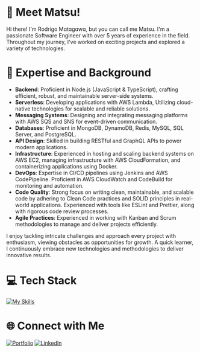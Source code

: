 # 👋 Meet Matsu!
Hi there! I'm Rodrigo Mɑtɑgɑwɑ, but you can call me Matsu. I'm a passionate Software Engineer with over 5 years of experience in the field. Throughout my journey, I've worked on exciting projects and explored a variety of technologies.
  
# 🚀 Expertise and Background
- **Backend**: Proficient in Node.js (JavaScript & TypeScript), crafting efficient, robust, and maintainable server-side systems.
- **Serverless**: Developing applications with AWS Lambda, Utilizing cloud-native technologies for scalable and reliable solutions.
- **Messaging Systems**: Designing and integrating messaging platforms with AWS SQS and SNS for event-driven communication.
- **Databases**: Proficient in MongoDB, DynamoDB, Redis, MySQL, SQL Server, and PostgreSQL.
-  **API Design**: Skilled in building RESTful and GraphQL APIs to power modern applications.
- **Infrastructure**: Experienced in hosting and scaling backend systems on AWS EC2, managing infrastructure with AWS CloudFormation, and containerizing applications using Docker.
-  **DevOps**: Expertise in CI/CD pipelines using Jenkins and AWS CodePipeline. Proficient in AWS CloudWatch and CodeBuild for monitoring and automation.
- **Code Quality**: Strong focus on writing clean, maintainable, and scalable code by adhering to Clean Code practices and SOLID principles in real-world applications. Experienced with tools like ESLint and Prettier, along with rigorous code review processes.
- **Agile Practices**: Experienced in working with Kanban and Scrum methodologies to manage and deliver projects efficiently.

I enjoy tackling intricate challenges and approach every project with enthusiasm, viewing obstacles as opportunities for growth. A quick learner, I continuously embrace new technologies and methodologies to deliver innovative results. 

# 💻 Tech Stack
[![My Skills](https://skillicons.dev/icons?i=js,ts,nodejs,aws,azure,mongodb,dynamodb,redis,mysql,postgres,docker,git,jest,express,graphql&theme=dark)](https://skillicons.dev)  

# 🌐 Connect with Me
[![Portfolio](https://img.shields.io/badge/Portfolio-%23000000.svg?style=for-the-badge&logo=firefox&logoColor=#FF7139)](https://devmatsu.com)
[![LinkedIn](https://img.shields.io/badge/LinkedIn-%230077B5.svg?style=for-the-badge&logo=linkedin&logoColor=white)](https://linkedin.com/in/rodrigo-matagawa)

